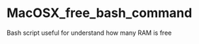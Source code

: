 MacOSX_free_bash_command
========================

Bash script useful for understand how many RAM is free
